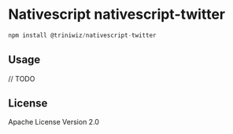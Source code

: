 # Nativescript nativescript-twitter

```javascript
npm install @triniwiz/nativescript-twitter
```

## Usage

// TODO

## License

Apache License Version 2.0
